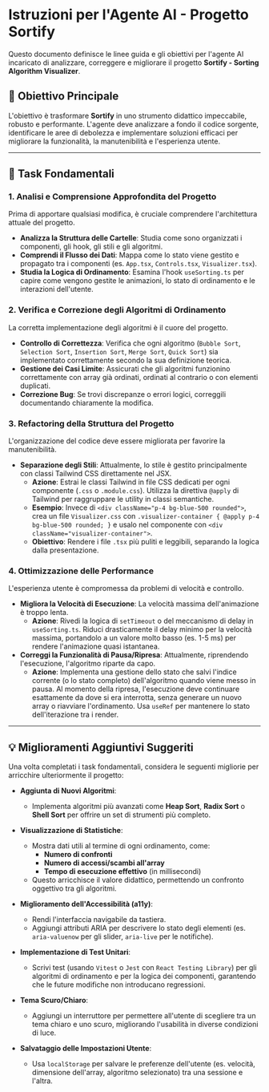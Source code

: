 # Istruzioni per l'Agente AI - Progetto Sortify

Questo documento definisce le linee guida e gli obiettivi per l'agente AI incaricato di analizzare, correggere e migliorare il progetto **Sortify - Sorting Algorithm Visualizer**.

## 🎯 Obiettivo Principale

L'obiettivo è trasformare **Sortify** in uno strumento didattico impeccabile, robusto e performante. L'agente deve analizzare a fondo il codice sorgente, identificare le aree di debolezza e implementare soluzioni efficaci per migliorare la funzionalità, la manutenibilità e l'esperienza utente.

---

## 📝 Task Fondamentali

### 1. Analisi e Comprensione Approfondita del Progetto

Prima di apportare qualsiasi modifica, è cruciale comprendere l'architettura attuale del progetto.

- **Analizza la Struttura delle Cartelle**: Studia come sono organizzati i componenti, gli hook, gli stili e gli algoritmi.
- **Comprendi il Flusso dei Dati**: Mappa come lo stato viene gestito e propagato tra i componenti (es. `App.tsx`, `Controls.tsx`, `Visualizer.tsx`).
- **Studia la Logica di Ordinamento**: Esamina l'hook `useSorting.ts` per capire come vengono gestite le animazioni, lo stato di ordinamento e le interazioni dell'utente.

### 2. Verifica e Correzione degli Algoritmi di Ordinamento

La corretta implementazione degli algoritmi è il cuore del progetto.

- **Controllo di Correttezza**: Verifica che ogni algoritmo (`Bubble Sort`, `Selection Sort`, `Insertion Sort`, `Merge Sort`, `Quick Sort`) sia implementato correttamente secondo la sua definizione teorica.
- **Gestione dei Casi Limite**: Assicurati che gli algoritmi funzionino correttamente con array già ordinati, ordinati al contrario o con elementi duplicati.
- **Correzione Bug**: Se trovi discrepanze o errori logici, correggili documentando chiaramente la modifica.

### 3. Refactoring della Struttura del Progetto

L'organizzazione del codice deve essere migliorata per favorire la manutenibilità.

- **Separazione degli Stili**: Attualmente, lo stile è gestito principalmente con classi Tailwind CSS direttamente nel JSX.
  - **Azione**: Estrai le classi Tailwind in file CSS dedicati per ogni componente (`.css` o `.module.css`). Utilizza la direttiva `@apply` di Tailwind per raggruppare le utility in classi semantiche.
  - **Esempio**: Invece di `<div className="p-4 bg-blue-500 rounded">`, crea un file `Visualizer.css` con `.visualizer-container { @apply p-4 bg-blue-500 rounded; }` e usalo nel componente con `<div className="visualizer-container">`.
  - **Obiettivo**: Rendere i file `.tsx` più puliti e leggibili, separando la logica dalla presentazione.

### 4. Ottimizzazione delle Performance

L'esperienza utente è compromessa da problemi di velocità e controllo.

- **Migliora la Velocità di Esecuzione**: La velocità massima dell'animazione è troppo lenta.
  - **Azione**: Rivedi la logica di `setTimeout` o del meccanismo di delay in `useSorting.ts`. Riduci drasticamente il delay minimo per la velocità massima, portandolo a un valore molto basso (es. 1-5 ms) per rendere l'animazione quasi istantanea.
- **Correggi la Funzionalità di Pausa/Ripresa**: Attualmente, riprendendo l'esecuzione, l'algoritmo riparte da capo.
  - **Azione**: Implementa una gestione dello stato che salvi l'indice corrente (o lo stato completo) dell'algoritmo quando viene messo in pausa. Al momento della ripresa, l'esecuzione deve continuare esattamente da dove si era interrotta, senza generare un nuovo array o riavviare l'ordinamento. Usa `useRef` per mantenere lo stato dell'iterazione tra i render.

---

## 💡 Miglioramenti Aggiuntivi Suggeriti

Una volta completati i task fondamentali, considera le seguenti migliorie per arricchire ulteriormente il progetto:

- **Aggiunta di Nuovi Algoritmi**:
  - Implementa algoritmi più avanzati come **Heap Sort**, **Radix Sort** o **Shell Sort** per offrire un set di strumenti più completo.

- **Visualizzazione di Statistiche**:
  - Mostra dati utili al termine di ogni ordinamento, come:
    - **Numero di confronti**
    - **Numero di accessi/scambi all'array**
    - **Tempo di esecuzione effettivo** (in millisecondi)
  - Questo arricchisce il valore didattico, permettendo un confronto oggettivo tra gli algoritmi.

- **Miglioramento dell'Accessibilità (a11y)**:
  - Rendi l'interfaccia navigabile da tastiera.
  - Aggiungi attributi ARIA per descrivere lo stato degli elementi (es. `aria-valuenow` per gli slider, `aria-live` per le notifiche).

- **Implementazione di Test Unitari**:
  - Scrivi test (usando `Vitest` o `Jest` con `React Testing Library`) per gli algoritmi di ordinamento e per la logica dei componenti, garantendo che le future modifiche non introducano regressioni.

- **Tema Scuro/Chiaro**:
  - Aggiungi un interruttore per permettere all'utente di scegliere tra un tema chiaro e uno scuro, migliorando l'usabilità in diverse condizioni di luce.

- **Salvataggio delle Impostazioni Utente**:
  - Usa `localStorage` per salvare le preferenze dell'utente (es. velocità, dimensione dell'array, algoritmo selezionato) tra una sessione e l'altra.
